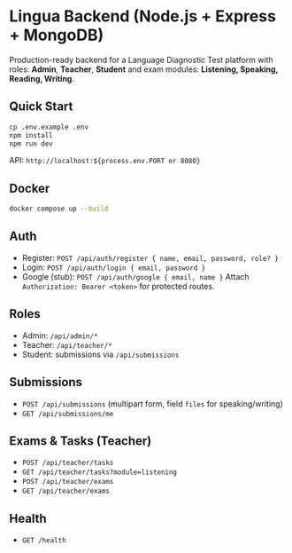 # Lingua Backend (Node.js + Express + MongoDB)

Production-ready backend for a Language Diagnostic Test platform with roles: **Admin**, **Teacher**, **Student** and exam modules: **Listening, Speaking, Reading, Writing**.

## Quick Start
```bash
cp .env.example .env
npm install
npm run dev
```
API: `http://localhost:${process.env.PORT or 8080}`

## Docker
```bash
docker compose up --build
```

## Auth
- Register: `POST /api/auth/register { name, email, password, role? }`
- Login: `POST /api/auth/login { email, password }`
- Google (stub): `POST /api/auth/google { email, name }`
Attach `Authorization: Bearer <token>` for protected routes.

## Roles
- Admin: `/api/admin/*`
- Teacher: `/api/teacher/*`
- Student: submissions via `/api/submissions`

## Submissions
- `POST /api/submissions` (multipart form, field `files` for speaking/writing)
- `GET /api/submissions/me`

## Exams & Tasks (Teacher)
- `POST /api/teacher/tasks`
- `GET /api/teacher/tasks?module=listening`
- `POST /api/teacher/exams`
- `GET /api/teacher/exams`

## Health
- `GET /health`
